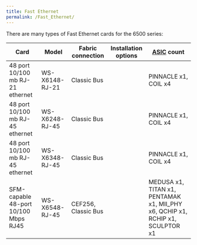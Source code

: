 ```yaml
---
title: Fast Ethernet
permalink: /Fast_Ethernet/
---
```


There are many types of Fast Ethernet cards for the 6500 series:

| Card                                 | Model          | Fabric connection   | Installation options | [ASIC](/ASIC "wikilink") count                                                 |
|--------------------------------------|----------------|---------------------|----------------------|--------------------------------------------------------------------------------|
| 48 port 10/100 mb RJ-21 ethernet     | WS-X6148-RJ-21 | Classic Bus         |                      | PINNACLE x1, COIL x4                                                           |
| 48 port 10/100 mb RJ-45 ethernet     | WS-X6248-RJ-45 | Classic Bus         |                      | PINNACLE x1, COIL x4                                                           |
| 48 port 10/100 mb RJ-45 ethernet     | WS-X6348-RJ-45 | Classic Bus         |                      | PINNACLE x1, COIL x4                                                           |
| SFM-capable 48-port 10/100 Mbps RJ45 | WS-X6548-RJ-45 | CEF256, Classic Bus |                      | MEDUSA x1, TITAN x1, PENTAMAK x1, MII_PHY x6, QCHIP x1, RCHIP x1, SCULPTOR x1 |

